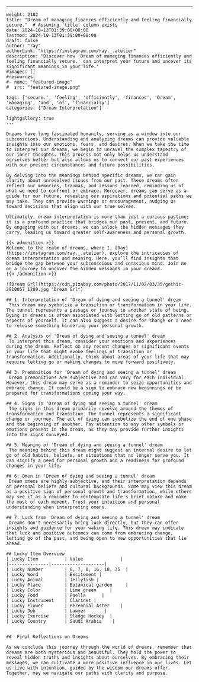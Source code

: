 ---
    weight: 2182
    title: "Dream of managing finances efficiently and feeling financially secure."  # Assuming 'title' column exists
    date: 2024-10-13T01:39:00+08:00
    lastmod: 2024-10-13T01:39:00+08:00
    draft: false
    author: "ray"
    authorLink: "https://instagram.com/ray._.atelier"
    description: "Discover how 'Dream of managing finances efficiently and feeling financially secure.' can interpret your future and uncover its significant meanings in your life."
    #images: []
    #resources:
    #- name: "featured-image"
    #  src: "featured-image.png"
    
    tags: ['secure.', 'feeling', 'efficiently', 'finances', 'Dream', 'managing', 'and', 'of', 'financially']
    categories: ["Dream Interpretation"]
    
    lightgallery: true
    ---
    
    Dreams have long fascinated humanity, serving as a window into our subconscious. Understanding and analyzing dreams can provide valuable insights into our emotions, fears, and desires. When we take the time to interpret our dreams, we begin to unravel the complex tapestry of our inner thoughts. This process not only helps us understand ourselves better but also allows us to connect our past experiences with our present circumstances and future possibilities.
    
    By delving into the meanings behind specific dreams, we can gain clarity about unresolved issues from our past. These dreams often reflect our memories, traumas, and lessons learned, reminding us of what we need to confront or embrace. Moreover, dreams can serve as a guide for our future, revealing our aspirations and potential paths we may take. They can provide warnings or encouragement, nudging us toward decisions that align with our true selves.
    
    Ultimately, dream interpretation is more than just a curious pastime; it is a profound practice that bridges our past, present, and future. By engaging with our dreams, we can unlock the hidden messages they carry, leading us toward greater self-awareness and personal growth.
    
    {{< admonition >}}
    Welcome to the realm of dreams, where I, [Ray](https://instagram.com/ray._.atelier), explore the intricacies of dream interpretation and meaning. Here, you’ll find insights that bridge the gap between your subconscious and conscious mind. Join me on a journey to uncover the hidden messages in your dreams.
    {{< /admonition >}}
    
    ![Dream Grl](https://cdn.pixabay.com/photo/2017/11/02/03/35/gothic-2910057_1280.jpg "Dream Grl")
    
    ## 1. Interpretation of 'Dream of dying and seeing a tunnel' dream
     This dream may symbolize a transition or transformation in your life. The tunnel represents a passage or journey to another state of being. Dying in dreams is often associated with letting go of old patterns or aspects of yourself. It can also suggest a desire for change or a need to release something hindering your personal growth.
    
    ## 2. Analysis of 'Dream of dying and seeing a tunnel' dream
     To interpret this dream, consider your emotions and experiences during the dream. Reflect on any recent changes or significant events in your life that might evoke feelings of transition or transformation. Additionally, think about areas of your life that may require letting go or making changes to move forward positively.
    
    ## 3. Premonition for 'Dream of dying and seeing a tunnel' dream
     Dream premonitions are subjective and can vary for each individual. However, this dream may serve as a reminder to seize opportunities and embrace change. It could be a sign to embrace new beginnings or be prepared for transformations coming your way.
    
    ## 4. Signs in 'Dream of dying and seeing a tunnel' dream
     The signs in this dream primarily revolve around the themes of transformation and transition. The tunnel represents a significant change or journey. The act of dying can symbolize the end of one phase and the beginning of another. Pay attention to any other symbols or emotions present in the dream, as they may provide further insights into the signs conveyed.
    
    ## 5. Meaning of 'Dream of dying and seeing a tunnel' dream
     The meaning behind this dream might suggest an internal desire to let go of old habits, beliefs, or situations that no longer serve you. It can signify a need for personal growth and a readiness for profound changes in your life.
    
    ## 6. Omen in 'Dream of dying and seeing a tunnel' dream
     Dream omens are highly subjective, and their interpretation depends on personal beliefs and cultural backgrounds. Some may view this dream as a positive sign of personal growth and transformation, while others may see it as a reminder to contemplate life's brief nature and make the most of each moment. Trust your intuition and personal understanding when interpreting omens.
    
    ## 7. Luck from 'Dream of dying and seeing a tunnel' dream
     Dreams don't necessarily bring luck directly, but they can offer insights and guidance for your waking life. This dream may indicate that luck and positive outcomes can come from embracing change, letting go of the past, and being open to new opportunities that lie ahead.
    
    ## Lucky Item Overview
    | Lucky Item          | Value              |
    |---------------|--------------------|
    | Lucky Number        | 6, 7, 8, 16, 18, 35  |
    | Lucky Word          | Excitement |
    | Lucky Animal        | Jellyfish |
    | Lucky Place         | Botanical garden     |
    | Lucky Color         | Lime green     |
    | Lucky Food          | Paella      |
    | Lucky Instrument    | Clarinet |
    | Lucky Flower        | Perennial Aster    |
    | Lucky Job           | Lawyer       |
    | Lucky Exercise      | Sledge Hockey  |
    | Lucky Country       | Saudi Arabia    |
    
    
    ##  Final Reflections on Dreams
    
    As we conclude this journey through the world of dreams, remember that dreams are both mysterious and beautiful. They hold the power to reveal hidden truths and insights about ourselves. By embracing their messages, we can cultivate a more positive influence in our lives. Let us live with intention, guided by the wisdom our dreams offer. Together, may we navigate our paths with clarity and purpose.
    